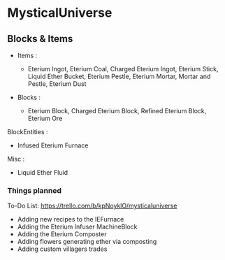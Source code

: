 # MysticalUniverse

## Blocks & Items
- Items :
  - Eterium Ingot, Eterium Coal, Charged Eterium Ingot, Eterium Stick, Liquid Ether Bucket, Eterium Pestle, Eterium Mortar, Mortar and Pestle, Eterium Dust

- Blocks :
  - Eterium Block, Charged Eterium Block, Refined Eterium Block, Eterium Ore

BlockEntities :
  - Infused Eterium Furnace

Misc :
  - Liquid Ether Fluid


  ### Things planned

  To-Do List:
  https://trello.com/b/kpNoyklO/mysticaluniverse
  
  - Adding new recipes to the IEFurnace
  - Adding the Eterium Infuser MachineBlock
  - Adding the Eterium Composter
  - Adding flowers generating ether via composting
  - Adding custom villagers trades
